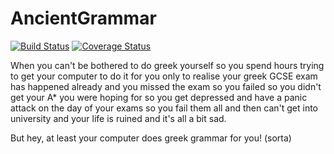 # AncientGrammar
[![Build Status](https://travis-ci.org/RobotApocalypseCommittee/AncientGrammar.svg?branch=master)](https://travis-ci.org/RobotApocalypseCommittee/AncientGrammar) [![Coverage Status](https://coveralls.io/repos/github/RobotApocalypseCommittee/AncientGrammar/badge.svg?branch=master)](https://coveralls.io/github/RobotApocalypseCommittee/AncientGrammar?branch=master)

When you can't be bothered to do greek yourself so you spend hours trying to get your computer to do it for you only to realise your greek GCSE exam has happened already and you missed the exam so you failed so you didn't get your A* you were hoping for so you get depressed and have a panic attack on the day of your exams so you fail them all and then can't get into university and your life is ruined and it's all a bit sad.



But hey, at least your computer does greek grammar for you! (sorta)
